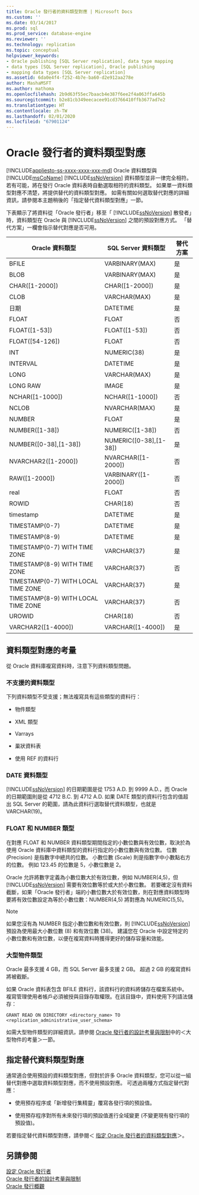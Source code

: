```yaml
---
title: Oracle 發行者的資料類型對應 | Microsoft Docs
ms.custom: ''
ms.date: 03/14/2017
ms.prod: sql
ms.prod_service: database-engine
ms.reviewer: ''
ms.technology: replication
ms.topic: conceptual
helpviewer_keywords:
- Oracle publishing [SQL Server replication], data type mapping
- data types [SQL Server replication], Oracle publishing
- mapping data types [SQL Server replication]
ms.assetid: 6da0e4f4-f252-4b7e-ba60-d2e912aa278e
author: MashaMSFT
ms.author: mathoma
ms.openlocfilehash: 2b9d63f55ec7baacb4e387f6ee2f4a063ffa645b
ms.sourcegitcommit: b2e81cb349eecacee91cd3766410ffb3677ad7e2
ms.translationtype: HT
ms.contentlocale: zh-TW
ms.lasthandoff: 02/01/2020
ms.locfileid: "67901124"
---
```

# <a name="data-type-mapping-for-oracle-publishers"></a>Oracle 發行者的資料類型對應
[!INCLUDE[appliesto-ss-xxxx-xxxx-xxx-md](../../../includes/appliesto-ss-xxxx-xxxx-xxx-md.md)]
  Oracle 資料類型與 [!INCLUDE[msCoName](../../../includes/msconame-md.md)] [!INCLUDE[ssNoVersion](../../../includes/ssnoversion-md.md)] 資料類型並非一律完全相符。 若有可能，將在發行 Oracle 資料表時自動選取相符的資料類型。 如果單一資料類型對應不清楚，將提供替代的資料類型對應。 如需有關如何選取替代對應的詳細資訊，請參閱本主題稍後的「指定替代資料類型對應」一節。  
  
 下表顯示了將資料從「Oracle 發行者」移至「 [!INCLUDE[ssNoVersion](../../../includes/ssnoversion-md.md)] 散發者」時，資料類型在 Oracle 與 [!INCLUDE[ssNoVersion](../../../includes/ssnoversion-md.md)] 之間的預設對應方式。 「替代方案」一欄會指示替代對應是否可用。  
  
|Oracle 資料類型|SQL Server 資料類型|替代方案|  
|----------------------|--------------------------|------------------|  
|BFILE|VARBINARY(MAX)|是|  
|BLOB|VARBINARY(MAX)|是|  
|CHAR([1-2000])|CHAR([1-2000])|是|  
|CLOB|VARCHAR(MAX)|是|  
|日期|DATETIME|是|  
|FLOAT|FLOAT|否|  
|FLOAT([1-53])|FLOAT([1-53])|否|  
|FLOAT([54-126])|FLOAT|否|  
|INT|NUMERIC(38)|是|  
|INTERVAL|DATETIME|是|  
|LONG|VARCHAR(MAX)|是|  
|LONG RAW|IMAGE|是|  
|NCHAR([1-1000])|NCHAR([1-1000])|否|  
|NCLOB|NVARCHAR(MAX)|是|  
|NUMBER|FLOAT|是|  
|NUMBER([1-38])|NUMERIC([1-38])|否|  
|NUMBER([0-38],[1-38])|NUMERIC([0-38],[1-38])|是|  
|NVARCHAR2([1-2000])|NVARCHAR([1-2000])|否|  
|RAW([1-2000])|VARBINARY([1-2000])|否|  
|real|FLOAT|否|  
|ROWID|CHAR(18)|否|  
|timestamp|DATETIME|是|  
|TIMESTAMP(0-7)|DATETIME|是|  
|TIMESTAMP(8-9)|DATETIME|是|  
|TIMESTAMP(0-7) WITH TIME ZONE|VARCHAR(37)|是|  
|TIMESTAMP(8-9) WITH TIME ZONE|VARCHAR(37)|否|  
|TIMESTAMP(0-7) WITH LOCAL TIME ZONE|VARCHAR(37)|是|  
|TIMESTAMP(8-9) WITH LOCAL TIME ZONE|VARCHAR(37)|否|  
|UROWID|CHAR(18)|否|  
|VARCHAR2([1-4000])|VARCHAR([1-4000])|是|  
  
## <a name="considerations-for-data-type-mapping"></a>資料類型對應的考量  
 從 Oracle 資料庫複寫資料時，注意下列資料類型問題。  
  
### <a name="unsupported-data-types"></a>不支援的資料類型  
 下列資料類型不受支援；無法複寫具有這些類型的資料行：  
  
-   物件類型  
  
-   XML 類型  
  
-   Varrays  
  
-   巢狀資料表  
  
-   使用 REF 的資料行  
  
### <a name="the-date-data-type"></a>DATE 資料類型  
 [!INCLUDE[ssNoVersion](../../../includes/ssnoversion-md.md)] 的日期範圍是從 1753 A.D. 到 9999 A.D.，而 Oracle 的日期範圍則是從 4712 B.C. 到 4712 A.D. 如果 DATE 類型的資料行包含的值超出 SQL Server 的範圍，請為此資料行選取替代資料類型，也就是 VARCHAR(19)。  
  
### <a name="float-and-number-types"></a>FLOAT 和 NUMBER 類型  
 在對應 FLOAT 和 NUMBER 資料類型期間指定的小數位數與有效位數，取決於為使用 Oracle 資料庫中資料類型的資料行指定的小數位數與有效位數。 位數 (Precision) 是指數字中總共的位數。 小數位數 (Scale) 則是指數字中小數點右方的位數。 例如 123.45 的位數是 5，小數位數是 2。  
  
 Oracle 允許將數字定義為小數位數大於有效位數，例如 NUMBER(4,5)，但 [!INCLUDE[ssNoVersion](../../../includes/ssnoversion-md.md)] 需要有效位數等於或大於小數位數。 若要確定沒有資料截斷，如果「Oracle 發行者」端的小數位數大於有效位數，則在對應資料類型時要將有效位數設定為等於小數位數：NUMBER(4,5) 將對應為 NUMERIC(5,5)。  
  
> [!NOTE]  
>  如果您沒有為 NUMBER 指定小數位數和有效位數，則 [!INCLUDE[ssNoVersion](../../../includes/ssnoversion-md.md)] 預設為使用最大小數位數 (8) 和有效位數 (38)。 建議您在 Oracle 中設定特定的小數位數和有效位數，以便在複寫資料時獲得更好的儲存容量和效能。  
  
### <a name="large-object-types"></a>大型物件類型  
 Oracle 最多支援 4 GB，而 SQL Server 最多支援 2 GB。 超過 2 GB 的複寫資料將被截斷。  
  
 如果 Oracle 資料表包含 BFILE 資料行，該資料行的資料將儲存在檔案系統中。 複寫管理使用者帳戶必須被授與目錄存取權限。在該目錄中，資料使用下列語法儲存：  
  
 `GRANT READ ON DIRECTORY <directory_name> TO <replication_administrative_user_schema>`  
  
 如需大型物件類型的詳細資訊，請參閱 [Oracle 發行者的設計考量與限制](../../../relational-databases/replication/non-sql/design-considerations-and-limitations-for-oracle-publishers.md)中的＜大型物件的考量＞一節。  
  
## <a name="specifying-alternative-data-type-mappings"></a>指定替代資料類型對應  
 通常適合使用預設的資料類型對應，但對於許多 Oracle 資料類型，您可以從一組替代對應中選取資料類型對應，而不使用預設對應。 可透過兩種方式指定替代對應：  
  
-   使用預存程序或「新增發行集精靈」覆寫各發行項的預設值。  
  
-   使用預存程序對所有未來發行項的預設值進行全域變更 (不變更現有發行項的預設值)。  
  
 若要指定替代資料類型對應，請參閱＜ [指定 Oracle 發行者的資料類型對應](../../../relational-databases/replication/publish/specify-data-type-mappings-for-an-oracle-publisher.md)＞。  
  
## <a name="see-also"></a>另請參閱  
 [設定 Oracle 發行者](../../../relational-databases/replication/non-sql/configure-an-oracle-publisher.md)   
 [Oracle 發行者的設計考量與限制](../../../relational-databases/replication/non-sql/design-considerations-and-limitations-for-oracle-publishers.md)   
 [Oracle 發行概觀](../../../relational-databases/replication/non-sql/oracle-publishing-overview.md)  
  
  
